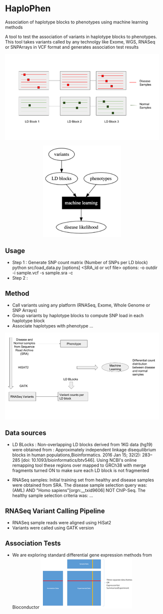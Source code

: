 # HaploPhen

Association of haplotype blocks to phenotypes using machine learning methods

A tool to test the association of variants in haplotype blocks to phenotypes.
This tool takes variants called by any technolgy like Exome, WGS, RNASeq or SNPArrays in VCF format and generates association test results

![alt text](docs/images/concept.png)

<p align="center">
<img src="./docs/images/pipeline_0.png" height="300">
</p>

## Usage

   * Step 1 : Generate SNP count matrix (Number of SNPs per LD block)
   python src/load_data.py [options] <SRA_id or vcf file>
   options: 
   -o outdir
   -i sample.vcf
   -s sample.sra
   -c 
   * Step 2 :

## Method
   * Call variants using any platform (RNASeq, Exome, Whole Genome or SNP Arrays)
   * Group variants by haplotype blocks to compute SNP load in each haplotype block
   * Associate haplotypes with phenotype ...

![alt text](docs/images/flow.png)

## Data sources

   * LD BLocks : Non-overlapping LD blocks derived from 1KG data (hg19) were obtained from : Approximately independent linkage disequilibrium blocks in human populations,Bioinformatics. 2016 Jan 15; 32(2): 283–285 [doi:  10.1093/bioinformatics/btv546]. Using NCBI's online remapping tool these regions over mapped to GRCh38 with merge fragments turned ON to make sure each LD block is not fragmented

   * RNASeq samples: Initial training set from healthy and disease samples were obtained from SRA. The disease sample selection query was: (AML) AND "Homo sapiens"[orgn:__txid9606] NOT ChIP-Seq. The healthy sample selection criteria was: ...

## RNASeq Variant Calling Pipeline

   * RNASeq sample reads were aligned using HiSat2
   * Variants were called using GATK version
   
## Association Tests

   * We are exploring standard differential gene expression methods from Bioconductor
![alt text](docs/images/eset.png)
